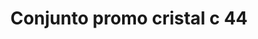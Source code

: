 ---
title: Conjunto promo cristal c 44
date: 
draft: false

# descripcion
description : Conjunto de cadena y dije con cristal. Largo de cadena 40, 45 o 50 cm a elección

materials: 

color: 

dimensions: 

code: 06-26-0787

type: "Conjuntos"

categories: []

price: $3.240,00

price_eftvo: $2.750,00

# Images
# first image will be shown in the product page
images:
  # - image: "images/path_to_image"
  # La ubicacion de las imagenes es imagenes/Conjuntos/Conjuntos.Cadena y Dije/06-26-0787-conjunto-promo-cristal-c-44

---